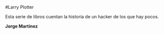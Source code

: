 
#Larry Plotter

Esta serie de libros cuentan la historia de un hacker de los que hay pocos.

**Jorge Martínez**
